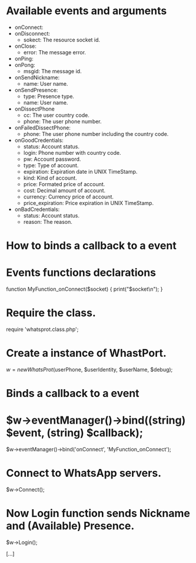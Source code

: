 Available events and arguments
==============================
- onConnect:
- onDisconnect:
  - sokect: The resource socket id.
- onClose:
  - error: The message error.
- onPing:
- onPong:
  - msgid: The message id.
- onSendNickname:
  - name: User name.
- onSendPresence:
   - type: Presence type.
   - name: User name.
- onDissectPhone
   - cc: The user country code.
   - phone: The user phone number.
- onFailedDissectPhone:
   - phone: The user phone number including the country code.
- onGoodCredentials:
   - status: Account status.
   - login: Phone number with country code.
   - pw: Account password.
   - type: Type of account.
   - expiration: Expiration date in UNIX TimeStamp.
   - kind: Kind of account.
   - price: Formated price of account.
   - cost: Decimal amount of account.
   - currency: Currency price of account.
   - price_expiration: Price expiration in UNIX TimeStamp.
- onBadCredentials:
   - status: Account status.
   - reason: The reason.

How to binds a callback to a event
==================================

# Events functions declarations
function MyFunction_onConnect($socket) {
    print("$socket\n");
}

# Require the class.
require 'whatsprot.class.php';

# Create a instance of WhastPort.
$w = new WhatsProt($userPhone, $userIdentity, $userName, $debug);

# Binds a callback to a event
# $w->eventManager()->bind((string) $event, (string) $callback);
$w->eventManager()->bind('onConnect', 'MyFunction_onConnect');

# Connect to WhatsApp servers.
$w->Connect();
# Now Login function sends Nickname and (Available) Presence.
$w->Login();

[...]
